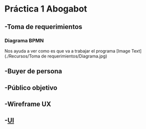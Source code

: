 # Práctica 1 Abogabot 


## -Toma de requerimientos 
###     Diagrama BPMN
   Nos ayuda a ver como es que va a trabajar el programa
   [Image Text](./Recursos/Toma de requerimientos/Diagrama.jpg)
   
## -Buyer de persona
## -Público objetivo
## -Wireframe UX
## -[UI](https://www.figma.com/file/NFV30enb6A0a1VDAuxONsP/Ui-Pr%C3%A1ctica-1?node-id=0%3A1)
